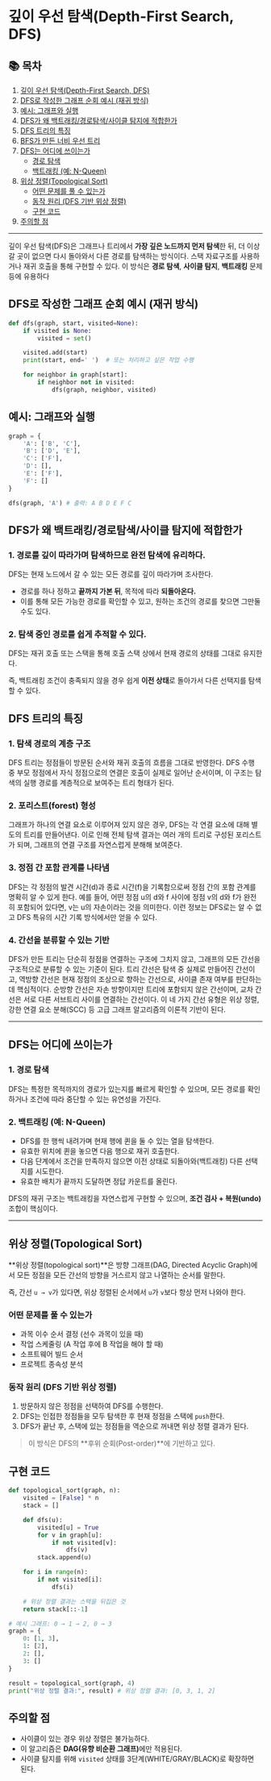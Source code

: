 # 깊이 우선 탐색(Depth-First Search, DFS)

## 📚 목차

1. [깊이 우선 탐색(Depth-First Search, DFS)](#깊이-우선-탐색depth-first-search-dfs)
2. [DFS로 작성한 그래프 순회 예시 (재귀 방식)](#dfs로-작성한-그래프-순회-예시-재귀-방식)
3. [예시: 그래프와 실행](#예시-그래프와-실행)
4. [DFS가 왜 백트래킹/경로탐색/사이클 탐지에 적합한가](#dfs가-왜-백트래킹경로탐색사이클-탐지에-적합한가)
5. [DFS 트리의 특징](#dfs-트리의-특징)
6. [BFS가 만든 너비 우선 트리](#bfs가-만든-너비-우선-트리)
7. [DFS는 어디에 쓰이는가](#dfs는-어디에-쓰이는가)
   - [경로 탐색](#1-경로-탐색)
   - [백트래킹 (예: N-Queen)](#2-백트래킹-예-N-Queen)
8. [위상 정렬(Topological Sort)](#위상-정렬topological-sort)
   - [어떤 문제를 풀 수 있는가](#어떤-문제를-풀-수-있는가)
   - [동작 원리 (DFS 기반 위상 정렬)](#동작-원리dfs-기반-위상-정렬)
   - [구현 코드](#구현-코드)
9. [주의할 점](#주의할-점)

---

깊이 우선 탐색(DFS)은 그래프나 트리에서 **가장 깊은 노드까지 먼저 탐색**한 뒤, 더 이상 갈 곳이 없으면 다시 돌아와서 다른 경로를 탐색하는 방식이다.
스택 자료구조를 사용하거나 재귀 호출을 통해 구현할 수 있다.
이 방식은 **경로 탐색**, **사이클 탐지**, **백트래킹** 문제 등에 유용하다

## DFS로 작성한 그래프 순회 예시 (재귀 방식)

```python
def dfs(graph, start, visited=None):
    if visited is None:
        visited = set()

    visited.add(start)
    print(start, end=' ')  # 또는 처리하고 싶은 작업 수행

    for neighbor in graph[start]:
        if neighbor not in visited:
            dfs(graph, neighbor, visited)
```

## 예시: 그래프와 실행

```python
graph = {
    'A': ['B', 'C'],
    'B': ['D', 'E'],
    'C': ['F'],
    'D': [],
    'E': ['F'],
    'F': []
}

dfs(graph, 'A') # 출력: A B D E F C
```

## DFS가 왜 백트래킹/경로탐색/사이클 탐지에 적합한가

### 1. 경로를 **깊이 따라가며** 탐색하므로 완전 탐색에 유리하다.

DFS는 현재 노드에서 갈 수 있는 모든 경로를 깊이 따라가며 조사한다.

- 경로를 하나 정하고 **끝까지 가본 뒤**, 목적에 따라 **되돌아온다.**
- 이를 통해 모든 가능한 경로를 확인할 수 있고, 원하는 조건의 경로를 찾으면 그만둘 수도 있다.

### 2. 탐색 중인 경로를 쉽게 추적할 수 있다.

DFS는 재귀 호출 또는 스택을 통해 호출 스택 상에서 현재 경로의 상태를 그대로 유지한다.

즉, 백트래킹 조건이 충족되지 않을 경우 쉽게 **이전 상태**로 돌아가서 다른 선택지를 탐색할 수 있다.

## DFS 트리의 특징

### 1. 탐색 경로의 계층 구조

DFS 트리는 정점들이 방문된 순서와 재귀 호출의 흐름을 그대로 반영한다. DFS 수행 중 부모 정점에서 자식 정점으로의 연결은 호출이 실제로 일어난 순서이며, 이 구조는 탐색의 실행 경로를 계층적으로 보여주는 트리 형태가 된다.

### 2. 포리스트(forest) 형성

그래프가 하나의 연결 요소로 이루어져 있지 않은 경우, DFS는 각 연결 요소에 대해 별도의 트리를 만들어낸다. 이로 인해 전체 탐색 결과는 여러 개의 트리로 구성된 포리스트가 되며, 그래프의 연결 구조를 자연스럽게 분해해 보여준다.

### 3. 정점 간 포함 관계를 나타냄

DFS는 각 정점의 발견 시간(d)과 종료 시간(f)을 기록함으로써 정점 간의 포함 관계를 명확히 알 수 있게 한다. 예를 들어, 어떤 정점 u의 d와 f 사이에 정점 v의 d와 f가 완전히 포함되어 있다면, v는 u의 자손이라는 것을 의미한다. 이런 정보는 DFS로는 알 수 없고 DFS 특유의 시간 기록 방식에서만 얻을 수 있다.

### 4. 간선을 분류할 수 있는 기반

DFS가 만든 트리는 단순히 정점을 연결하는 구조에 그치지 않고, 그래프의 모든 간선을 구조적으로 분류할 수 있는 기준이 된다. 트리 간선은 탐색 중 실제로 만들어진 간선이고, 역방향 간선은 현재 정점의 조상으로 향하는 간선으로, 사이클 존재 여부를 판단하는 데 핵심적이다. 순방향 간선은 자손 방향이지만 트리에 포함되지 않은 간선이며, 교차 간선은 서로 다른 서브트리 사이를 연결하는 간선이다. 이 네 가지 간선 유형은 위상 정렬, 강한 연결 요소 분해(SCC) 등 고급 그래프 알고리즘의 이론적 기반이 된다.

---

## DFS는 어디에 쓰이는가

### 1. 경로 탐색

DFS는 특정한 목적까지의 경로가 있는지를 빠르게 확인할 수 있으며, 모든 경로를 확인하거나 조건에 따라 중단할 수 있는 유연성을 가진다.

### 2. 백트래킹 (예: N-Queen)

- DFS를 한 행씩 내려가며 현재 행에 퀸을 둘 수 있는 열을 탐색한다.
- 유효한 위치에 퀸을 놓으면 다음 행으로 재귀 호출한다.
- 다음 단계에서 조건을 만족하지 않으면 이전 상태로 되돌아와(백트래킹) 다른 선택지를 시도한다.
- 유효한 배치가 끝까지 도달하면 정답 카운트를 올린다.

DFS의 재귀 구조는 백트래킹을 자연스럽게 구현할 수 있으며, **조건 검사 + 복원(undo)** 조합이 핵심이다.

---

## 위상 정렬(Topological Sort)

**위상 정렬(topological sort)**은 방향 그래프(DAG, Directed Acyclic Graph)에서
모든 정점을 모든 간선의 방향을 거스르지 않고 나열하는 순서를 말한다.

즉, 간선 `u → v`가 있다면, 위상 정렬된 순서에서 `u`가 `v`보다 항상 먼저 나와야 한다.

### 어떤 문제를 풀 수 있는가

- 과목 이수 순서 결정 (선수 과목이 있을 때)
- 작업 스케줄링 (A 작업 후에 B 작업을 해야 할 때)
- 소프트웨어 빌드 순서
- 프로젝트 종속성 분석

### 동작 원리 (DFS 기반 위상 정렬)

1. 방문하지 않은 정점을 선택하여 DFS를 수행한다.
2. DFS는 인접한 정점들을 모두 탐색한 후 현재 정점을 스택에 `push`한다.
3. DFS가 끝난 후, 스택에 있는 정점들을 역순으로 꺼내면 위상 정렬 결과가 된다.

> 이 방식은 DFS의 **후위 순회(Post-order)**에 기반하고 있다.

## 구현 코드

```python
def topological_sort(graph, n):
    visited = [False] * n
    stack = []

    def dfs(u):
        visited[u] = True
        for v in graph[u]:
            if not visited[v]:
                dfs(v)
        stack.append(u)

    for i in range(n):
        if not visited[i]:
            dfs(i)

    # 위상 정렬 결과는 스택을 뒤집은 것
    return stack[::-1]

# 예시 그래프: 0 → 1 → 2, 0 → 3
graph = {
    0: [1, 3],
    1: [2],
    2: [],
    3: []
}

result = topological_sort(graph, 4)
print("위상 정렬 결과:", result) # 위상 정렬 결과: [0, 3, 1, 2]
```

## 주의할 점

- 사이클이 있는 경우 위상 정렬은 불가능하다.
- 이 알고리즘은 <strong>DAG(유향 비순환 그래프)</strong>에만 적용된다.
- 사이클 탐지를 위해 `visited` 상태를 3단계(WHITE/GRAY/BLACK)로 확장하면 된다.
